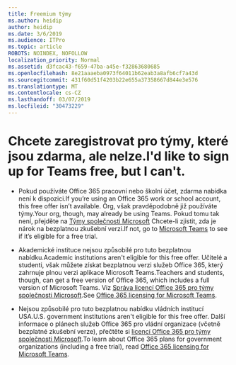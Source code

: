 ```yaml
---
title: Freemium týmy
ms.author: heidip
author: heidip
ms.date: 3/6/2019
ms.audience: ITPro
ms.topic: article
ROBOTS: NOINDEX, NOFOLLOW
localization_priority: Normal
ms.assetid: d3fcac43-f659-47ba-a45e-f32863680685
ms.openlocfilehash: 8e21aaaeba0973f64011b62eab3a8afb6cf7a43d
ms.sourcegitcommit: 431f60d51f4203b22e655a37358667d844e3e576
ms.translationtype: MT
ms.contentlocale: cs-CZ
ms.lasthandoff: 03/07/2019
ms.locfileid: "30473229"
---
```

# <a name="id-like-to-sign-up-for-teams-free-but-i-cant"></a><span data-ttu-id="17211-102">Chcete zaregistrovat pro týmy, které jsou zdarma, ale nelze.</span><span class="sxs-lookup"><span data-stu-id="17211-102">I'd like to sign up for Teams free, but I can't.</span></span>

- <span data-ttu-id="17211-103">Pokud používáte Office 365 pracovní nebo školní účet, zdarma nabídka není k dispozici.</span><span class="sxs-lookup"><span data-stu-id="17211-103">If you’re using an Office 365 work or school account, this free offer isn’t available.</span></span> <span data-ttu-id="17211-104">Org, však pravděpodobně již používáte týmy.</span><span class="sxs-lookup"><span data-stu-id="17211-104">Your org, though, may already be using Teams.</span></span> <span data-ttu-id="17211-105">Pokud tomu tak není, přejděte na [Týmy společnosti Microsoft](https://products.office.com/en-us/microsoft-teams/group-chat-software) Chcete-li zjistit, zda je nárok na bezplatnou zkušební verzi.</span><span class="sxs-lookup"><span data-stu-id="17211-105">If not, go to [Microsoft Teams](https://products.office.com/en-us/microsoft-teams/group-chat-software) to see if it’s eligible for a free trial.</span></span>

- <span data-ttu-id="17211-106">Akademické instituce nejsou způsobilé pro tuto bezplatnou nabídku.</span><span class="sxs-lookup"><span data-stu-id="17211-106">Academic institutions aren't eligible for this free offer.</span></span> <span data-ttu-id="17211-107">Učitelé a studenti, však můžete získat bezplatnou verzi služeb Office 365, který zahrnuje plnou verzi aplikace Microsoft Teams.</span><span class="sxs-lookup"><span data-stu-id="17211-107">Teachers and students, though, can get a free version of Office 365, which includes a full version of Microsoft Teams.</span></span> <span data-ttu-id="17211-108">Viz [Správa licencí Office 365 pro týmy společnosti Microsoft](https://docs.microsoft.com/microsoftteams/office-365-licensing).</span><span class="sxs-lookup"><span data-stu-id="17211-108">See [Office 365 licensing for Microsoft Teams](https://docs.microsoft.com/microsoftteams/office-365-licensing).</span></span>

- <span data-ttu-id="17211-109">Nejsou způsobilé pro tuto bezplatnou nabídku vládních institucí USA.</span><span class="sxs-lookup"><span data-stu-id="17211-109">U.S. government institutions aren't eligible for this free offer.</span></span> <span data-ttu-id="17211-110">Další informace o plánech služeb Office 365 pro vládní organizace (včetně bezplatné zkušební verze), přečtěte si [licencí Office 365 pro týmy společnosti Microsoft](https://docs.microsoft.com/microsoftteams/office-365-licensing).</span><span class="sxs-lookup"><span data-stu-id="17211-110">To learn about Office 365 plans for government organizations (including a free trial), read [Office 365 licensing for Microsoft Teams](https://docs.microsoft.com/microsoftteams/office-365-licensing).</span></span>


